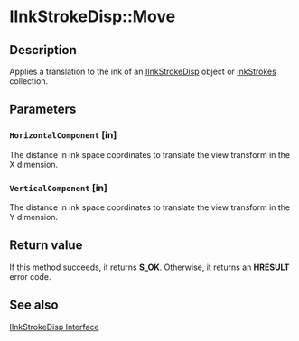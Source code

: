 # IInkStrokeDisp::Move

## Description

Applies a translation to the ink of an [IInkStrokeDisp](https://learn.microsoft.com/windows/desktop/api/msinkaut/nn-msinkaut-iinkstrokedisp) object or [InkStrokes](https://learn.microsoft.com/previous-versions/windows/desktop/legacy/ms703293(v=vs.85)) collection.

## Parameters

### `HorizontalComponent` [in]

The distance in ink space coordinates to translate the view transform in the X dimension.

### `VerticalComponent` [in]

The distance in ink space coordinates to translate the view transform in the Y dimension.

## Return value

If this method succeeds, it returns **S_OK**. Otherwise, it returns an **HRESULT** error code.

## See also

[IInkStrokeDisp Interface](https://learn.microsoft.com/windows/desktop/api/msinkaut/nn-msinkaut-iinkstrokedisp)